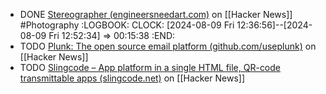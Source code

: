 - DONE [Stereographer (engineersneedart.com)](https://news.ycombinator.com/item?id=41169611) on [[Hacker News]] #Photography
  :LOGBOOK:
  CLOCK: [2024-08-09 Fri 12:36:56]--[2024-08-09 Fri 12:52:34] =>  00:15:38
  :END:
- TODO [Plunk: The open source email platform (github.com/useplunk)](https://news.ycombinator.com/item?id=41168971) on [[Hacker News]]
- TODO [Slingcode – App platform in a single HTML file, QR-code transmittable apps (slingcode.net)](https://news.ycombinator.com/item?id=41167116) on [[Hacker News]]